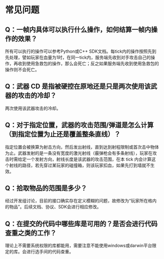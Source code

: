 # 常见问题

## Q：一帧内具体可以执行什么操作，如何结算一帧内操作的效果？

所有可以执行的操作可以参考Python或C++ SDK文档。每tick内的操作按照先到先处理，譬如玩家在血量为1时，在同一tick内，服务端先收到对手攻击自己的操作，再收到使用急救包的操作，那么会死亡；反之如果服务端先收到使用急救包的操作则不会死亡。

## Q：武器 CD 是指被硬控在原地还是只是两次使用该武器的攻击的冷却？

两次使用该武器攻击的冷却。

## Q：对于指定位置，武器的攻击范围/弹道是怎么计算（到指定位置为止还是覆盖整条直线）？

指定位置会被换算为射击方向，然后发出射线，直到达到射程限制或首次击中物体为止。武器发射的是一条没有宽度的激光射线（霰弹枪会有多条射线），玩家在攻击时需给定一个发射方向，射线长度是该武器的攻击范围，在本 tick 内会计算这个射线的路径，若先穿过某玩家的碰撞箱，则该玩家扣血，如果先打到墙就不生效。

## Q：拾取物品的范围是多少？

经过开发组讨论，目前的接口确实存在定义模糊的问题，故修改为“玩家所在格内的物品”。后续文档、协议、SDK会进行相应修改。

## Q：在提交的代码中哪些库是可用的？是否会进行代码查重之类的工作？

理论上不需要系统权限的库都能用，需要注意不能使用windows或darwin平台限定的库。会进行选手间的代码查重。